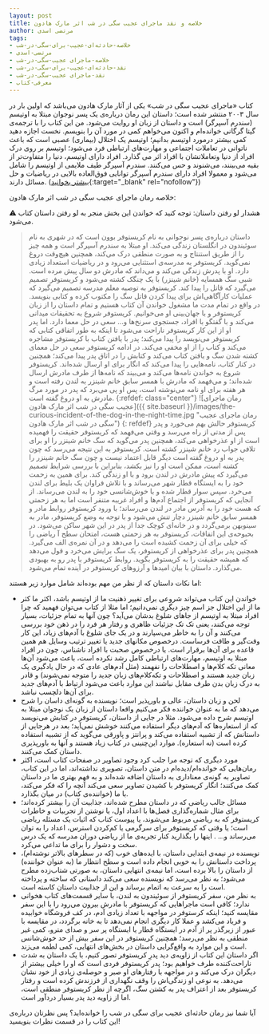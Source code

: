 ```yaml
---
layout: post
title: خلاصه و نقد ماجرای عجیب سگی در شب اثر مارک هادون
author: مرتضی اسدی
tags:
- خلاصه-حادثه‌ای-عجیب-برای-سگی-در-شب
- مرتضی-اسدی
- خلاصه-ماجرای عجیب-سگی-در-شب
- نقد-حادثه‌ای-عجیب-برای-سگی-در-شب
- نقد-ماجرای عجیب-سگی-در-شب
- معرفی-کتاب
---
```


کتاب «ماجرای عجیب سگی در شب» یکی از آثار مارک هادون می‌باشد که اولین بار در سال ۲۰۰۳ منتشر شده است؛ داستان این رمان درباره‌ی یک پسر نوجوان مبتلا به اوتیسم (سندرم آسپرگر) است و داستان از زبان او روایت می‌شود. من این کتاب را با ترجمه‌ی گیتا گرگانی خوانده‌ام و اکنون می‌خواهم کمی در مورد آن را بنویسم. نخست اجازه دهید کمی بیشتر درمورد اوتیسم بدانیم؛ اوتیسم یک اختلال (بیماری) عصبی است که باعث ناتوانی در تعاملات اجتماعی و مهارت‌های ارتباطی فرد می‌شود؛ اوتیسم بر روی درک افراد از دنیا وتعاملاتشان با افراد اثر می گذارد. افراد دارای اوتیسم، دنیا را متفاوت‌تر از بقیه می‌بینند، می‌شنوند و حس می‌کنند. سندرم آسپرگر طیف ملایمی از اوتیسم را شامل می‌شود و معمولا افراد دارای سندرم آسپرگر توانایی فوق‌العاده بالایی در ریاضیات و حل مسائل دارند. ([بیشتر بخوانید](https://fa.wikipedia.org/wiki/%D9%86%D8%B4%D8%A7%D9%86%DA%AF%D8%A7%D9%86_%D8%A2%D8%B3%D9%BE%D8%B1%DA%AF%D8%B1){:target="_blank" rel="nofollow"})

 

خلاصه رمان ماجرای عجیب سگی در شب اثر مارک هادون:  

⚠️ هشدار لو رفتن داستان: توجه کنید که خواندن این بخش منجر به لو رفتن داستان کتاب می‌شود.

> داستان درباره‌ی پسر نوجوانی به نام کریستوفر بوون است که در شهری به نام سوئیندون در انگلستان زندگی می‌کند. او مبتلا به سندرم آسپرگر است و همه چیز را از طریق استنتاج و به صورت منطقی درک می‌کند، همچنین هیچ‌وقت دروغ نمی‌گوید. کریستوفر به مدرسه‌ی استثنایی می‌رود و در ریاضیات استعداد زیادی دارد. او با پدرش زندگی می‌کند و می‌داند که مادرش دو سال پیش مرده است. شبی سگ همسایه (خانم شینزر) با یک چنگک کشته می‌شود و کریستوفر تصمیم می‌گیرد که قاتل را پیدا کند. کریستوفر به توصیه معلم مدرسه تصمیم می‌گیرد که عملیات کارآگاهی‌اش برای پیدا کردن قاتل سگ را مکتوب کرده و کتابی بنویسد. در واقع در تمام مدت ما مشغول خواندن آن کتاب هستیم و تمام داستان را از زبان کریستوفر و با جهان‌بینی او می‌خوانیم. کریستوفر شروع به تحقیقات میدانی می‌کند و با گفتگو با افراد، جستجوی سرنخ‌ها و… سعی در حل معما دارد. اما پدر او از این کار کریستوفر ناراحت می‌شود تا اینکه به طور اتفاقی کتابی که کریستوفر می‌نویسد را پیدا می‌کند؛ پدر با یافتن کتاب با کریستوفر مشاجره می‌کند و کتاب را از او مخفی می‌کند. در ادامه کریستوفر سعی در حل معمای کشته شدن سگ و یافتن کتاب می‌کند و کتابش را در اتاق پدر پیدا می‌کند؛ همچنین در کنار کتاب، نامه‌هایی را پیدا می‌کند که انگار برای او ارسال شده‌اند. کریستوفر شروع به خواندن نامه‌ها می‌کند و می‌بیند که نامه‌ها از طرف مادرش ارسال شده‌اند؛ و می‌فهمد که مادرش با همسر سابق خانم شینزر به لندن رفته است و هر هفته برای او نامه می‌نوشته است، پس او پی می‌برد که پدر در مورد مرگ مادرش به او دروغ گفته است.
>{:refdef: class="center"}
>![رمان ماجرای عجیب سگی در شب اثر مارک هادون]({{ site.baseurl }}/images/the-curious-incident-of-the-dog-in-the-night-time.jpg "رمان ماجرای عجیب سگی در شب اثر مارک هادون")
>{: refdef}
> کریستوفر حالش بهم می‌خورد و پدر پس از مدتی از راه می‌رسد و وقتی می‌فهمد که کریستوفر حقیقت را فهمیده است از او عذرخواهی می‌کند، همچنین پدر می‌گوید که سگ خانم شینزر را او برای تلافی جواب رد خانم شینزر کشته است. کریستوفر به این نتیجه می‌رسد که چون پدر به او دروغ گفته است دیگر قابل اعتماد نیست و چون سگ خانم شینزر را کشنه است، ممکن است او را نیز بکشد، بنابراین با بررسی شرایط تصمیم می‌گیرد که پیش مادرش در لندن برود و با او زندگی کند. برای همین به زحمت خود را به ایستگاه قطار شهر می‌رساند و با تلاش فراوان یک بلیط برای لندن می‌خرد. سپس سوار قطار شده و با خوش‌شانسی خود را به لندن می‌رساند. از آنجایی که کریستوفر از اجتماع آدم‌ها و افراد غریبه متنفر است اما به هر زحمتی که هست خود را به آدرس مادر در لندن می‌رساند؛ با ورود کریستوفر روابط مادر و همسر سابق خانم شینزر دچار تنش می‌شود و با توجه به وضع کریستوفر، مادر به سینوبهن برمی‌گردد و در خانه‌ای کوچک جدا از پدر در این شهر ساکن می‌شود. در بحبوحه‌ی این اتفاقات، کریستوفر به هر زحمتی هست، امتحان سطح آ ریاضی را که خیلی برای آن زحمت کشبده است را می‌دهد و در آن نمره‌ی الف می‌گیرد. همچنین پدر برای عذرخواهی از کریستوفر، یک سگ برایش می‌خرد و قول می‌دهد که همیشه حقیقت را به کریستوفر بگوید. روابط کریستوفر با پدر رو به بهبودی می‌گذارد. داستان با بیان امیدها و آرزوهای کریستوفر در آینده تمام می‌شود.
 

اما نکات داستان که از نظر من مهم بوده‌اند شامل موارد زیر هستند:

*   خواندن این کتاب می‌تواند شروعی برای تغییر ذهنیت ما از اوتیسم باشد، اکثر ما کثر ما از این اختلال جز اسم چیز دیگری نمی‌دانیم؛ اما مثلا از کتاب می‌توان فهمید که چرا افراد مبتلا به اوتیسم از جاهای شلوغ بدشان می‌آید؟ چون آنها به تمام جزئیات، بسیار توجه می‌کنند، یعنی تک تک جزئیات ظاهری و رفتار هر فرد را در ذهن خود بررسی می‌کنند و آن را به خاطر می‌سپارند و در یک جای شلوغ با آدم‌های زیاد، این کار وقت‌گیر و طاقت فرساست. درخصوص مکانهای جدید یا تغییر ترتیب وسایل هم همین قاعده برای آن‌ها برقرار است. یا درخصوص صحبت با افراد ناشناس، چون در افراد مبتلا به اوتیسم، مهارت‌های ارتباطی کامل رشد نکرده است، باعث می‌شود آن‌ها معانی تکه کلام‌ها و اصطلاحات را نفهمند (مثل آدم‌های عادی که در حال یادگیری یک زبان جدید هستند و اصطلاحات و تکه‌کلام‌های زبان جدید را متوجه نمی‌شوند) و قادر به درک زبان بدن طرف مقابل نباشند  این موارد باعث می‌شود ارتباط با آدم‌های جدید برای آن‌ها دلچسب نباشد.
*   لحن و زبان داستان، عالی و باورپذیر است؛ نویسنده به گونه‌ای داسان را شرح می‌دهد که ما به عنوان خواننده فکر می‌کنیم واقعا داستان از زبان یک نوجوان مبتلا به اوتیسم شرح داده می‌شود. مثلا در جایی از داستان، کریستوفر در کتابش می‌نویسد که از استعاره‌ها که آدم‌های دیگر استفاده می‌کنند خوشش نمی‌آید؛ بعد در هرجایی از داستانش که از تشبیه استفاده می‌کند و پرانتز و پاورقی می‌گوید که از تشبیه استفاده کرده است (نه استعاره). موارد این‌چنینی در کتاب زیاد هستند و آنها به باورپذیری داستان کمک می‌کنند. 
*   مورد دیگری که توجه مرا جلب کرد وجود تصاویر در صفحات کتاب است، اکثر رمان‌هایی که خوانده‌ام/دیده‌ام در متن داستان، تصویری نداشته‌اند، اما در این کتاب، تصاویر به گونه‌ی معناداری به داستان اضافه شده‌اند و به فهم بهتری ما در داستان کمک می‌کنند؛ انگار کریستوفر با کشیدن تصاویر سعی می‌کند آنچه را که فکر می‌کند، با ما (خواننده‌ی کتاب) در میان بگذارد.
*   مسائل جالب ریاضی که در داستان مطرح شده‌اند، جذابیت آن را بیشتر کرده‌اند؛ برای مثال شماره‌گذاری فصل‌ها با اعداد اول، یا نوشتن از تجربیات و خاطرات کریستوفر که به ریاضی مربوط می‌شوند، یا پیوست کتاب که اثبات یک مسئله ریاضی است؛ یا وقتی که کریستوفر برای سرگرمی یا کم‌کردن استرس، اعداد را به توان می‌رساند و… . اینها را بگذارید کنار تجربه‌ی ما از ریاضی دوران مدرسه که یک درس سخت و دشوار را برای ما تداعی می‌کرد.
*   نویسنده در نیمه‌ی ابتدایی داستان، با ایده‌های خوب (که در سطرهای بالاتر نوشته‌ام)، پرداخت داستانش را به خوبی انجام داده است و سطح انتظار ما (به عنوان خواننده) از داستان را بالا برده است، اما نیمه‌ی انتهایی داستان،‌ به صورتی شتاب‌زده مطرح می‌شود؛ به نظر می‌رسد که نویسنده سعی می‌کند داستانی که ساخته و پرداخته است را به سرعت به اتمام برساند و این از جذابیت داستان کاسته است. 
*   به نظر من، سفر کریستوفر از سوئیندون به لندن، با سایر قسمت‌های کتاب هخوانی ندارد؛ کافی است ماجراهایی که کریستوفر با مادرش بیرون می‌رود را با این سفر مقایسه کنید؛ اینکه کرستوفر در مواجهه با تعداد زیادی آدم، در کف فروشگاه خوابیده و فریاد می‌کشد و عملا کار دیگری انجام نمی‌دهد تا به خانه برگردد، در مقایسه با عبور از زیرگذر پر از آدم در ایستگاه قطار یا ایستگاه پر سر و صدای مترو، کمی غیر منطقی به نظر می‌رسد؛ همچنین کریستوفر در این سفر بیش از حد خوش‌شانس است و این موارد به واقع‌گرایی داستان در بخش‌های انتهایی، کمی لطمه می‌زند.
*   اگر داستان این کتاب از زاویه‌ی دید پدرِ کریستوفر تصور کنیم، با یک داستان به شدت ناراحت‌کننده طرف خواهیم بود؛ پدر کریستوفر فردی است که او را خیلی بیشتر از دیگران درک می‌کند و در مواجهه با رفتارهای او صبر و حوصله‌ی زیادی از خود نشان می‌دهد. به نوعی او زندگی‌اش را وقف نگهداری از فرزندش کرده است و رفتار کریستوفر بعد از اعتراف پدر به کشتن سگ، اگرچه از نظر کریستوفر منطقی است، اما از زاویه دید پدر بسیار دردآور است.

آیا شما نیز رمان حادثه‌ای عجیب برای سگی در شب را خوانده‌اید؟ پس نظرتان درباره‌ی این کتاب را در قسمت نظرات بنویسید!
